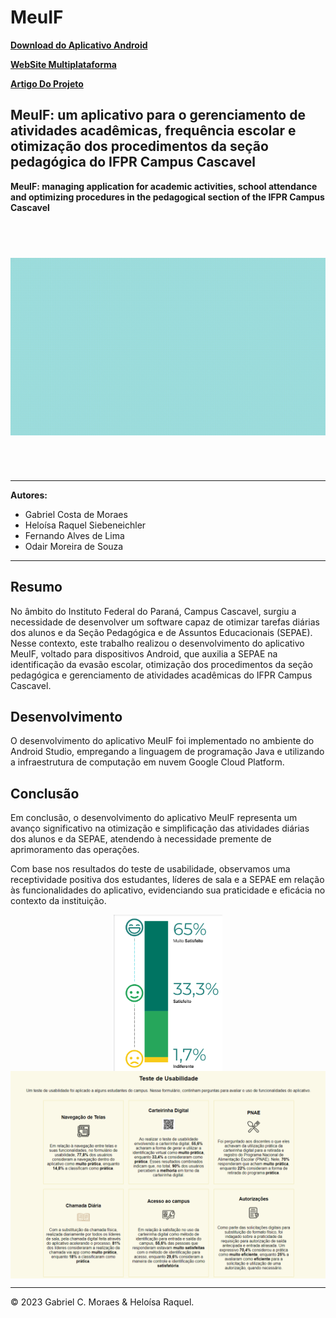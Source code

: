 # MeuIF 
**[Download do Aplicativo Android](MeuIF.apk)**

**[WebSite Multiplataforma](https://meuif-15823.web.app/)**

**[Artigo Do Projeto](Artigo-MeuIF.pdf)**

## MeuIF: um aplicativo para o gerenciamento de atividades acadêmicas, frequência escolar e otimização dos procedimentos da seção pedagógica do IFPR Campus Cascavel
**MeuIF: managing application for academic activities, school attendance and optimizing procedures in the pedagogical section of the IFPR Campus Cascavel**

<div style="display: flex; justify-content: center; align-items: center; height: 400px;">
    <img src="imagens/logogif.gif" alt="logo animada" style="max-height: 100%; max-width: 100%;">
</div>

---

**Autores:**
- Gabriel Costa de Moraes
- Heloísa Raquel Siebeneichler
- Fernando Alves de Lima
- Odair Moreira de Souza

---

## Resumo

No âmbito do Instituto Federal do Paraná, Campus Cascavel, surgiu a necessidade de desenvolver um software capaz de otimizar tarefas diárias dos alunos e da Seção Pedagógica e de Assuntos Educacionais (SEPAE). Nesse contexto, este trabalho realizou o desenvolvimento do aplicativo MeuIF, voltado para dispositivos Android, que auxilia a SEPAE na identificação da evasão escolar, otimização dos procedimentos da seção pedagógica e gerenciamento de atividades acadêmicas do IFPR Campus Cascavel.

## Desenvolvimento

O desenvolvimento do aplicativo MeuIF foi implementado no ambiente do Android Studio, empregando a linguagem de programação Java e utilizando a infraestrutura de computação em nuvem Google Cloud Platform.

## Conclusão

Em conclusão, o desenvolvimento do aplicativo MeuIF representa um avanço significativo na otimização e simplificação das atividades diárias dos alunos e da SEPAE, atendendo à necessidade premente de aprimoramento das operações.

Com base nos resultados do teste de usabilidade, observamos uma receptividade positiva dos estudantes, líderes de sala e a SEPAE em relação às funcionalidades do aplicativo, evidenciando sua praticidade e eficácia no contexto da instituição. 

<div style="display: flex; justify-content: center; align-items: center; height: 250px;">
  <img src="imagens/GraficoUsoGeral.png" alt="Grafico Uso Geral" style="height: 250px;">
</div>

<div style="display: flex; justify-content: center; align-items: center;">
  <img src="imagens/UsabilidadeGeral.png" alt="Usabilidade Geral" style="max-width: 100%; max-height: 100%;">
</div>

---

© 2023 Gabriel C. Moraes & Heloísa Raquel.
